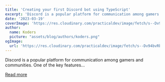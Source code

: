 ```yaml
---
title: 'Creating your first Discord bot using TypeScript'
excerpt: 'Discord is a popular platform for communication among gamers and communities. One of the key features...'
date: '2023-03-19'
coverImage: 'https://res.cloudinary.com/practicaldev/image/fetch/s--Dv94bvRb--/c_imagga_scale,f_auto,fl_progressive,h_420,q_auto,w_1000/https://dev-to-uploads.s3.amazonaws.com/uploads/articles/yflph1cy8qtm6ebzgsbl.png'
author:
  name: Koders
  picture: "assets/blog/authors/koders.png"
ogImage:
  url: 'https://res.cloudinary.com/practicaldev/image/fetch/s--Dv94bvRb--/c_imagga_scale,f_auto,fl_progressive,h_420,q_auto,w_1000/https://dev-to-uploads.s3.amazonaws.com/uploads/articles/yflph1cy8qtm6ebzgsbl.png'
---
```


Discord is a popular platform for communication among gamers and communities. One of the key features...

[Read more](https://dev.to/fellipeutaka/creating-your-first-discord-bot-using-typescript-1eh6)
